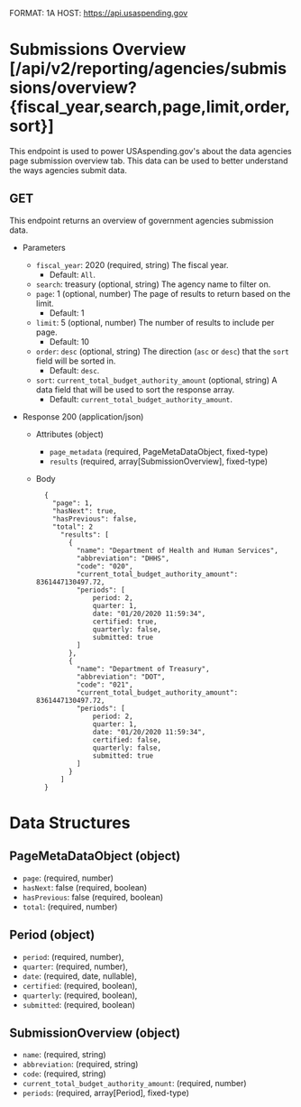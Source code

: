 FORMAT: 1A
HOST: https://api.usaspending.gov

# Submissions Overview [/api/v2/reporting/agencies/submissions/overview?{fiscal_year,search,page,limit,order,sort}]

This endpoint is used to power USAspending.gov's about the data agencies page submission overview tab. This data can be used to better understand the ways agencies submit data.

## GET

This endpoint returns an overview of government agencies submission data.

+ Parameters

    + `fiscal_year`: 2020 (required, string)
        The fiscal year.
        + Default: `All`.
    + `search`: treasury (optional, string)
        The agency name to filter on.
    + `page`: 1 (optional, number)
        The page of results to return based on the limit.
        + Default: 1
    + `limit`: 5 (optional, number)
        The number of results to include per page.
        + Default: 10
    + `order`: `desc` (optional, string)
        The direction (`asc` or `desc`) that the `sort` field will be sorted in.
        + Default: `desc`.
    + `sort`: `current_total_budget_authority_amount` (optional, string)
        A data field that will be used to sort the response array.
        + Default: `current_total_budget_authority_amount`.

+ Response 200 (application/json)

    + Attributes (object)
        + `page_metadata` (required, PageMetaDataObject, fixed-type)
        + `results` (required, array[SubmissionOverview], fixed-type)
    + Body

            {
              "page": 1,
              "hasNext": true,
              "hasPrevious": false,
              "total": 2
                "results": [
                  {
                    "name": "Department of Health and Human Services",
                    "abbreviation": "DHHS",
                    "code": "020",
                    "current_total_budget_authority_amount": 8361447130497.72,
                    "periods": [
                        period: 2,
                        quarter: 1,
                        date: "01/20/2020 11:59:34",
                        certified: true,
                        quarterly: false,
                        submitted: true
                    ]
                  },
                  {
                    "name": "Department of Treasury",
                    "abbreviation": "DOT",
                    "code": "021",
                    "current_total_budget_authority_amount": 8361447130497.72,
                    "periods": [
                        period: 2,
                        quarter: 1,
                        date: "01/20/2020 11:59:34",
                        certified: false,
                        quarterly: false,
                        submitted: true
                    ]
                  }
                ]
            }

# Data Structures

## PageMetaDataObject (object)
+ `page`: (required, number)
+ `hasNext`: false (required, boolean)
+ `hasPrevious`: false (required, boolean)
+ `total`: (required, number)

## Period (object)
+ `period`: (required, number),
+ `quarter`: (required, number),
+ `date`: (required, date, nullable),
+ `certified`: (required, boolean),
+ `quarterly`: (required, boolean),
+ `submitted`: (required, boolean)

## SubmissionOverview (object)
+ `name`: (required, string)
+ `abbreviation`: (required, string)
+ `code`: (required, string)
+ `current_total_budget_authority_amount`: (required, number)
+ `periods`: (required, array[Period], fixed-type)
